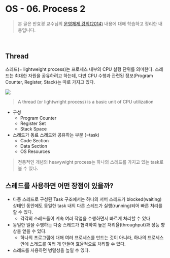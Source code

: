# OS - 06. Process 2


 > 본 글은 반효경 교수님의 [운영체제 강의(2014)](http://www.kocw.net/home/search/kemView.do?kemId=1046323) 내용에 대해 학습하고 정리한 내용입니다. 

</br>

## Thread

스레드(= lightweight process)는 프로세스 내부의 CPU 실행 단위를 의미한다. 스레드는 최대한 자원을 공유하려고 하는데, 다만 CPU 수행과 관련된 정보(Program Counter, Register, Stack)는 따로 가지고 있다.

![](https://i.imgur.com/fYV5dKb.png)

> A thread (or lightwright process) is a basic unit of CPU utilization

* 구성
    * Program Counter
    * Register Set
    * Stack Space
* 스레드가 동료 스레드와 공유하는 부분 (=task)
    * Code Section
    * Data Section
    * OS Resources

> 전통적인 개념의 heavywight process는 하나의 스레드를 가지고 있는 task로 볼 수 있다.

## 스레드를 사용하면 어떤 장점이 있을까?

* 다중 스레드로 구성된 Task 구조에서는 하나의 서버 스레드가 blocked(waiting) 상태인 동안에도 동일한 task 내의 다른 스레드가 실행(running)되어 빠른 처리를 할 수 있다.
    * 각각의 스레드들이 계속 여러 작업을 수행하면서 빠르게 처리할 수 있다
* 동일한 일을 수행하는 다중 스레드가 협력하여 높은 처리율(throughput)과 성능 향상을 얻을 수 있다.
    * 하나의 프로그램에 대해 여러 프로세스를 만드는 것이 아니라, 하나의 프로세스 안에 스레드를 여러 개 만들어 효율적으로 처리할 수 있다.
* 스레드를 사용하면 병렬성을 높일 수 있다.
